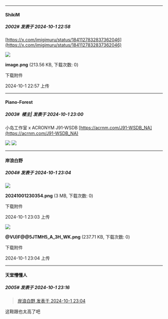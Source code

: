 ﻿
*****

####  ShikiM  
##### 2002#       发表于 2024-10-1 22:58

[https://x.com/imigimuru/status/1841127832837362046](https://x.com/imigimuru/status/1841127832837362046)

<img src="https://img.saraba1st.com/forum/202410/01/225757cehlj3zlwrn17jw1.png" referrerpolicy="no-referrer">

<strong>image.png</strong> (213.56 KB, 下载次数: 0)

下载附件

2024-10-1 22:57 上传

*****

####  Piano-Forest  
##### 2003#         楼主| 发表于 2024-10-1 23:00

小岛工作室 x ACRONYM J91-WSDB
[https://acrnm.com/J91-WSDB_NA](https://acrnm.com/J91-WSDB_NA)

<img src="https://p.sda1.dev/19/1ac639a51a0afd039d6587f4cc9d32e2/20241001_225452.jpg" referrerpolicy="no-referrer">
<img src="https://p.sda1.dev/19/49dab9bbb812eb6a833424218d0b00c9/20241001_225544.jpg" referrerpolicy="no-referrer">


*****

####  岸浪白野  
##### 2004#       发表于 2024-10-1 23:04

<img src="https://img.saraba1st.com/forum/202410/01/230359xu8zv33fqgnr3xuu.png" referrerpolicy="no-referrer">

<strong>20241001230354.png</strong> (3 MB, 下载次数: 0)

下载附件

2024-10-1 23:03 上传

<img src="https://img.saraba1st.com/forum/202410/01/230411mo1n07b107qy3u3g.png" referrerpolicy="no-referrer">

<strong>@VU)F@@5JTMH5_A_3H_WK.png</strong> (237.71 KB, 下载次数: 0)

下载附件

2024-10-1 23:04 上传


*****

####  天堂懵懂人  
##### 2005#       发表于 2024-10-1 23:16

<blockquote><a href="httphttps://bbs.saraba1st.com/2b/forum.php?mod=redirect&amp;goto=findpost&amp;pid=66357986&amp;ptid=2152053" target="_blank">岸浪白野 发表于 2024-10-1 23:04</a></blockquote>
这鞋跟也太高了吧

